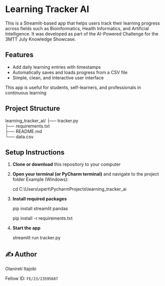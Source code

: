 # Learning Tracker AI

This is a Streamlit-based app that helps users track their learning progress across fields such as Bioinformatics, Health Informatics, and Artificial Intelligence.
It was developed as part of the AI-Powered Challenge for the 3MTT July Knowledge Showcase.

##  Features

* Add daily learning entries with timestamps
* Automatically saves and loads progress from a CSV file
* Simple, clean, and interactive user interface

This app is useful for students, self-learners, and professionals in continuous learning


## Project Structure


learning_tracker_ai/
├── tracker.py             
├── requirements.txt      
├── README.md             
└── data.csv              




##  Setup Instructions

1. **Clone or download** this repository to your computer
2. **Open your terminal (or PyCharm terminal)** and navigate to the project folder
   Example (Windows):

   cd C:\Users\xpert\PycharmProjects\learning_tracker_ai

3. **Install required packages**

   pip install streamlit pandas

   pip install -r requirements.txt
  
5. **Start the app**

   streamlit run tracker.py


## ✍️ Author

 Olanireti Itajobi

Fellow ID: `FE/23/23595687`


